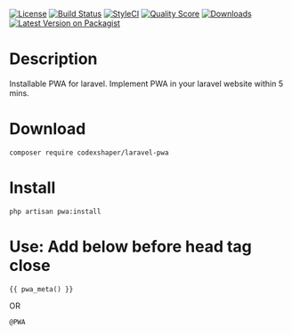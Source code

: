 [![License](http://img.shields.io/:license-mit-blue.svg?style=flat-square)](http://badges.mit-license.org)
[![Build Status](https://travis-ci.org/Codexshaper/laravel-pwa.svg?branch=master)](https://travis-ci.org/Codexshaper/laravel-pwa)
[![StyleCI](https://github.styleci.io/repos/279073965/shield?branch=master)](https://github.styleci.io/repos/279073965?branch=master)
[![Quality Score](https://img.shields.io/scrutinizer/g/Codexshaper/laravel-pwa.svg?style=flat-square)](https://scrutinizer-ci.com/g/Codexshaper/laravel-pwa)
[![Downloads](https://poser.pugx.org/Codexshaper/laravel-pwa/d/total.svg)](https://packagist.org/packages/Codexshaper/laravel-pwa)
[![Latest Version on Packagist](https://img.shields.io/packagist/v/Codexshaper/laravel-pwa.svg?style=flat-square)](https://packagist.org/packages/Codexshaper/laravel-pwa)

# Description
Installable PWA for laravel. Implement PWA in your laravel website within 5 mins.

# Download
```
composer require codexshaper/laravel-pwa
```

# Install

```
php artisan pwa:install
```

# Use: Add below before head tag close

```
{{ pwa_meta() }}
```

OR

```
@PWA
```
